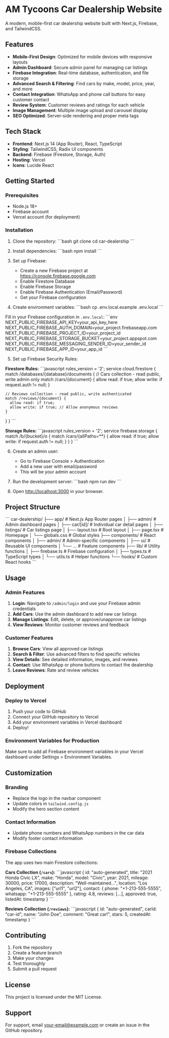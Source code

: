 # AM Tycoons Car Dealership Website

A modern, mobile-first car dealership website built with Next.js, Firebase, and TailwindCSS.

## Features

- **Mobile-First Design**: Optimized for mobile devices with responsive layouts
- **Admin Dashboard**: Secure admin panel for managing car listings
- **Firebase Integration**: Real-time database, authentication, and file storage
- **Advanced Search & Filtering**: Find cars by make, model, price, year, and more
- **Contact Integration**: WhatsApp and phone call buttons for easy customer contact
- **Review System**: Customer reviews and ratings for each vehicle
- **Image Management**: Multiple image upload and carousel display
- **SEO Optimized**: Server-side rendering and proper meta tags

## Tech Stack

- **Frontend**: Next.js 14 (App Router), React, TypeScript
- **Styling**: TailwindCSS, Radix UI components
- **Backend**: Firebase (Firestore, Storage, Auth)
- **Hosting**: Vercel
- **Icons**: Lucide React

## Getting Started

### Prerequisites

- Node.js 18+ 
- Firebase account
- Vercel account (for deployment)

### Installation

1. Clone the repository:
\`\`\`bash
git clone <repository-url>
cd car-dealership
\`\`\`

2. Install dependencies:
\`\`\`bash
npm install
\`\`\`

3. Set up Firebase:
   - Create a new Firebase project at https://console.firebase.google.com
   - Enable Firestore Database
   - Enable Firebase Storage
   - Enable Firebase Authentication (Email/Password)
   - Get your Firebase configuration

4. Create environment variables:
\`\`\`bash
cp .env.local.example .env.local
\`\`\`

Fill in your Firebase configuration in `.env.local`:
\`\`\`env
NEXT_PUBLIC_FIREBASE_API_KEY=your_api_key_here
NEXT_PUBLIC_FIREBASE_AUTH_DOMAIN=your_project.firebaseapp.com
NEXT_PUBLIC_FIREBASE_PROJECT_ID=your_project_id
NEXT_PUBLIC_FIREBASE_STORAGE_BUCKET=your_project.appspot.com
NEXT_PUBLIC_FIREBASE_MESSAGING_SENDER_ID=your_sender_id
NEXT_PUBLIC_FIREBASE_APP_ID=your_app_id
\`\`\`

5. Set up Firebase Security Rules:

**Firestore Rules:**
\`\`\`javascript
rules_version = '2';
service cloud.firestore {
  match /databases/{database}/documents {
    // Cars collection - read public, write admin only
    match /cars/{document} {
      allow read: if true;
      allow write: if request.auth != null;
    }
    
    // Reviews collection - read public, write authenticated
    match /reviews/{document} {
      allow read: if true;
      allow write: if true; // Allow anonymous reviews
    }
  }
}
\`\`\`

**Storage Rules:**
\`\`\`javascript
rules_version = '2';
service firebase.storage {
  match /b/{bucket}/o {
    match /cars/{allPaths=**} {
      allow read: if true;
      allow write: if request.auth != null;
    }
  }
}
\`\`\`

6. Create an admin user:
   - Go to Firebase Console > Authentication
   - Add a new user with email/password
   - This will be your admin account

7. Run the development server:
\`\`\`bash
npm run dev
\`\`\`

8. Open [http://localhost:3000](http://localhost:3000) in your browser.

## Project Structure

\`\`\`
car-dealership/
├── app/                    # Next.js App Router pages
│   ├── admin/             # Admin dashboard pages
│   ├── car/[id]/          # Individual car detail pages
│   ├── listings/          # Car listings page
│   ├── layout.tsx         # Root layout
│   ├── page.tsx           # Homepage
│   └── globals.css        # Global styles
├── components/            # React components
│   ├── admin/            # Admin-specific components
│   ├── ui/               # Reusable UI components
│   └── ...               # Feature components
├── lib/                  # Utility functions
│   ├── firebase.ts       # Firebase configuration
│   ├── types.ts          # TypeScript types
│   └── utils.ts          # Helper functions
└── hooks/                # Custom React hooks
\`\`\`

## Usage

### Admin Features

1. **Login**: Navigate to `/admin/login` and use your Firebase admin credentials
2. **Add Cars**: Use the admin dashboard to add new car listings
3. **Manage Listings**: Edit, delete, or approve/unapprove car listings
4. **View Reviews**: Monitor customer reviews and feedback

### Customer Features

1. **Browse Cars**: View all approved car listings
2. **Search & Filter**: Use advanced filters to find specific vehicles
3. **View Details**: See detailed information, images, and reviews
4. **Contact**: Use WhatsApp or phone buttons to contact the dealership
5. **Leave Reviews**: Rate and review vehicles

## Deployment

### Deploy to Vercel

1. Push your code to GitHub
2. Connect your GitHub repository to Vercel
3. Add your environment variables in Vercel dashboard
4. Deploy!

### Environment Variables for Production

Make sure to add all Firebase environment variables in your Vercel dashboard under Settings > Environment Variables.

## Customization

### Branding
- Replace the logo in the navbar component
- Update colors in `tailwind.config.js`
- Modify the hero section content

### Contact Information
- Update phone numbers and WhatsApp numbers in the car data
- Modify footer contact information

### Firebase Collections

The app uses two main Firestore collections:

**Cars Collection (`/cars`):**
\`\`\`javascript
{
  id: "auto-generated",
  title: "2021 Honda Civic LX",
  make: "Honda",
  model: "Civic", 
  year: 2021,
  mileage: 30000,
  price: 17000,
  description: "Well-maintained...",
  location: "Los Angeles, CA",
  images: ["url1", "url2"],
  contact: {
    phone: "+1-213-555-5555",
    whatsapp: "+1-213-555-5555"
  },
  rating: 4.8,
  reviews: [...],
  approved: true,
  listedAt: timestamp
}
\`\`\`

**Reviews Collection (`/reviews`):**
\`\`\`javascript
{
  id: "auto-generated",
  carId: "car-id",
  name: "John Doe",
  comment: "Great car!",
  stars: 5,
  createdAt: timestamp
}
\`\`\`

## Contributing

1. Fork the repository
2. Create a feature branch
3. Make your changes
4. Test thoroughly
5. Submit a pull request

## License

This project is licensed under the MIT License.

## Support

For support, email your-email@example.com or create an issue in the GitHub repository.
